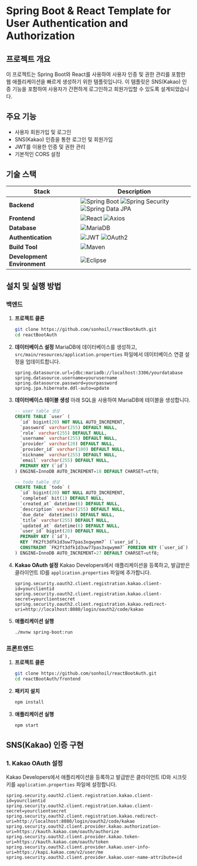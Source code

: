 # Spring Boot & React Template for User Authentication and Authorization

## 프로젝트 개요

이 프로젝트는 Spring Boot와 React를 사용하여 사용자 인증 및 권한 관리를 포함한 웹 애플리케이션을 빠르게 생성하기 위한 템플릿입니다. 이 템플릿은 SNS(Kakao) 인증 기능을 포함하여 사용자가 간편하게 로그인하고 회원가입할 수 있도록 설계되었습니다.

## 주요 기능

- 사용자 회원가입 및 로그인
- SNS(Kakao) 인증을 통한 로그인 및 회원가입
- JWT를 이용한 인증 및 권한 관리
- 기본적인 CORS 설정

## 기술 스택

| Stack                      | Description                                                                                                         |
|----------------------------|---------------------------------------------------------------------------------------------------------------------|
| **Backend**                | ![Spring Boot](https://img.shields.io/badge/Spring%20Boot-6DB33F?style=for-the-badge&logo=spring-boot&logoColor=white) ![Spring Security](https://img.shields.io/badge/Spring%20Security-6DB33F?style=for-the-badge&logo=spring-security&logoColor=white) ![Spring Data JPA](https://img.shields.io/badge/Spring%20Data%20JPA-6DB33F?style=for-the-badge&logo=spring&logoColor=white) |
| **Frontend**               | ![React](https://img.shields.io/badge/React-61DAFB?style=for-the-badge&logo=react&logoColor=white) ![Axios](https://img.shields.io/badge/Axios-5A29E4?style=for-the-badge&logo=axios&logoColor=white)                                         |
| **Database**               | ![MariaDB](https://img.shields.io/badge/MariaDB-003545?style=for-the-badge&logo=mariadb&logoColor=white)                                                 |
| **Authentication**         | ![JWT](https://img.shields.io/badge/JWT-000000?style=for-the-badge&logo=JSON%20web%20tokens&logoColor=white) ![OAuth2](https://img.shields.io/badge/OAuth2-4285F4?style=for-the-badge&logo=oauth&logoColor=white)                    |
| **Build Tool**             | ![Maven](https://img.shields.io/badge/Maven-C71A36?style=for-the-badge&logo=apache-maven&logoColor=white)                                               |
| **Development Environment**| ![Eclipse](https://img.shields.io/badge/Eclipse-2C2255?style=for-the-badge&logo=eclipse&logoColor=white)                                                 |

## 설치 및 실행 방법

### 백엔드

1. **프로젝트 클론**
    ```bash
    git clone https://github.com/sonhoil/reactBootAuth.git
    cd reactBootAuth
    ```

2. **데이터베이스 설정**
    MariaDB에 데이터베이스를 생성하고, `src/main/resources/application.properties` 파일에서 데이터베이스 연결 설정을 업데이트합니다.
    ```properties
    spring.datasource.url=jdbc:mariadb://localhost:3306/yourdatabase
    spring.datasource.username=yourusername
    spring.datasource.password=yourpassword
    spring.jpa.hibernate.ddl-auto=update
    ```

3. **데이터베이스 테이블 생성**
    아래 SQL을 사용하여 MariaDB에 테이블을 생성합니다.
    ```sql
    -- user table 생성
    CREATE TABLE `user` (
      `id` bigint(20) NOT NULL AUTO_INCREMENT,
      `password` varchar(255) DEFAULT NULL,
      `role` varchar(255) DEFAULT NULL,
      `username` varchar(255) DEFAULT NULL,
      `provider` varchar(20) DEFAULT NULL,
      `provider_id` varchar(100) DEFAULT NULL,
      `nickname` varchar(255) DEFAULT NULL,
      `email` varchar(255) DEFAULT NULL,
      PRIMARY KEY (`id`)
    ) ENGINE=InnoDB AUTO_INCREMENT=18 DEFAULT CHARSET=utf8;

    -- todo table 생성
    CREATE TABLE `todo` (
      `id` bigint(20) NOT NULL AUTO_INCREMENT,
      `completed` bit(1) DEFAULT NULL,
      `created_at` datetime(6) DEFAULT NULL,
      `description` varchar(255) DEFAULT NULL,
      `due_date` datetime(6) DEFAULT NULL,
      `title` varchar(255) DEFAULT NULL,
      `updated_at` datetime(6) DEFAULT NULL,
      `user_id` bigint(20) DEFAULT NULL,
      PRIMARY KEY (`id`),
      KEY `FK2ft3dfk1d3uw77pas3xqwymm7` (`user_id`),
      CONSTRAINT `FK2ft3dfk1d3uw77pas3xqwymm7` FOREIGN KEY (`user_id`) REFERENCES `user` (`id`)
    ) ENGINE=InnoDB AUTO_INCREMENT=27 DEFAULT CHARSET=utf8;
    ```

4. **Kakao OAuth 설정**
    Kakao Developers에서 애플리케이션을 등록하고, 발급받은 클라이언트 ID를 `application.properties` 파일에 추가합니다.
    ```properties
    spring.security.oauth2.client.registration.kakao.client-id=yourclientid
    spring.security.oauth2.client.registration.kakao.client-secret=yourclientsecret
    spring.security.oauth2.client.registration.kakao.redirect-uri=http://localhost:8080/login/oauth2/code/kakao
    ```

5. **애플리케이션 실행**
    ```bash
    ./mvnw spring-boot:run
    ```

### 프론트엔드

1. **프로젝트 클론**
    ```bash
    git clone https://github.com/sonhoil/reactBootAuth.git
    cd reactBootAuth/frontend
    ```

2. **패키지 설치**
    ```bash
    npm install
    ```

3. **애플리케이션 실행**
    ```bash
    npm start
    ```

## SNS(Kakao) 인증 구현

### 1. Kakao OAuth 설정

Kakao Developers에서 애플리케이션을 등록하고 발급받은 클라이언트 ID와 시크릿 키를 `application.properties` 파일에 설정합니다.

```properties
spring.security.oauth2.client.registration.kakao.client-id=yourclientid
spring.security.oauth2.client.registration.kakao.client-secret=yourclientsecret
spring.security.oauth2.client.registration.kakao.redirect-uri=http://localhost:8080/login/oauth2/code/kakao
spring.security.oauth2.client.provider.kakao.authorization-uri=https://kauth.kakao.com/oauth/authorize
spring.security.oauth2.client.provider.kakao.token-uri=https://kauth.kakao.com/oauth/token
spring.security.oauth2.client.provider.kakao.user-info-uri=https://kapi.kakao.com/v2/user/me
spring.security.oauth2.client.provider.kakao.user-name-attribute=id
